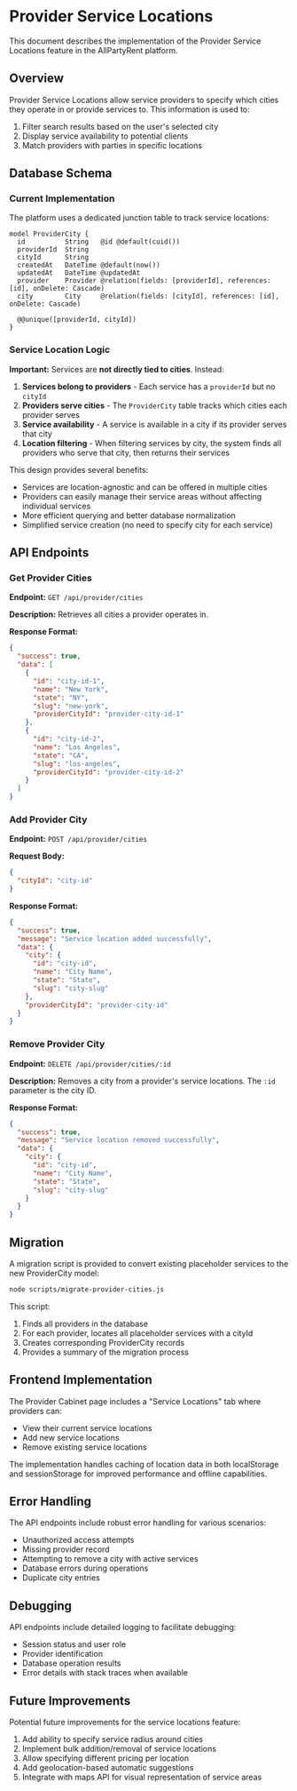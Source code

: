 # Provider Service Locations

This document describes the implementation of the Provider Service Locations feature in the AllPartyRent platform.

## Overview

Provider Service Locations allow service providers to specify which cities they operate in or provide services to. This information is used to:

1. Filter search results based on the user's selected city
2. Display service availability to potential clients
3. Match providers with parties in specific locations

## Database Schema

### Current Implementation

The platform uses a dedicated junction table to track service locations:

```prisma
model ProviderCity {
  id          String   @id @default(cuid())
  providerId  String
  cityId      String
  createdAt   DateTime @default(now())
  updatedAt   DateTime @updatedAt
  provider    Provider @relation(fields: [providerId], references: [id], onDelete: Cascade)
  city        City     @relation(fields: [cityId], references: [id], onDelete: Cascade)

  @@unique([providerId, cityId])
}
```

### Service Location Logic

**Important:** Services are **not directly tied to cities**. Instead:

1. **Services belong to providers** - Each service has a `providerId` but no `cityId`
2. **Providers serve cities** - The `ProviderCity` table tracks which cities each provider serves
3. **Service availability** - A service is available in a city if its provider serves that city
4. **Location filtering** - When filtering services by city, the system finds all providers who serve that city, then returns their services

This design provides several benefits:
- Services are location-agnostic and can be offered in multiple cities
- Providers can easily manage their service areas without affecting individual services
- More efficient querying and better database normalization
- Simplified service creation (no need to specify city for each service)

## API Endpoints

### Get Provider Cities

**Endpoint:** `GET /api/provider/cities`

**Description:** Retrieves all cities a provider operates in.

**Response Format:**
```json
{
  "success": true,
  "data": [
    {
      "id": "city-id-1",
      "name": "New York",
      "state": "NY",
      "slug": "new-york",
      "providerCityId": "provider-city-id-1"
    },
    {
      "id": "city-id-2",
      "name": "Los Angeles",
      "state": "CA",
      "slug": "los-angeles",
      "providerCityId": "provider-city-id-2"
    }
  ]
}
```

### Add Provider City

**Endpoint:** `POST /api/provider/cities`

**Request Body:**
```json
{
  "cityId": "city-id"
}
```

**Response Format:**
```json
{
  "success": true,
  "message": "Service location added successfully",
  "data": {
    "city": {
      "id": "city-id",
      "name": "City Name",
      "state": "State",
      "slug": "city-slug"
    },
    "providerCityId": "provider-city-id"
  }
}
```

### Remove Provider City

**Endpoint:** `DELETE /api/provider/cities/:id`

**Description:** Removes a city from a provider's service locations. The `:id` parameter is the city ID.

**Response Format:**
```json
{
  "success": true,
  "message": "Service location removed successfully",
  "data": {
    "city": {
      "id": "city-id",
      "name": "City Name",
      "state": "State",
      "slug": "city-slug"
    }
  }
}
```

## Migration

A migration script is provided to convert existing placeholder services to the new ProviderCity model:

```bash
node scripts/migrate-provider-cities.js
```

This script:
1. Finds all providers in the database
2. For each provider, locates all placeholder services with a cityId
3. Creates corresponding ProviderCity records
4. Provides a summary of the migration process

## Frontend Implementation

The Provider Cabinet page includes a "Service Locations" tab where providers can:
- View their current service locations
- Add new service locations
- Remove existing service locations

The implementation handles caching of location data in both localStorage and sessionStorage for improved performance and offline capabilities.

## Error Handling

The API endpoints include robust error handling for various scenarios:
- Unauthorized access attempts
- Missing provider record
- Attempting to remove a city with active services
- Database errors during operations
- Duplicate city entries

## Debugging

API endpoints include detailed logging to facilitate debugging:
- Session status and user role
- Provider identification
- Database operation results
- Error details with stack traces when available

## Future Improvements

Potential future improvements for the service locations feature:
1. Add ability to specify service radius around cities
2. Implement bulk addition/removal of service locations
3. Allow specifying different pricing per location
4. Add geolocation-based automatic suggestions
5. Integrate with maps API for visual representation of service areas 